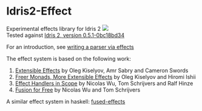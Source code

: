 # Idris2-Effect
Experimental effects library for Idris 2
[![](https://github.com/Russoul/Idris2-Effect/workflows/Ubuntu/badge.svg)](https://github.com/Russoul/Idris2-Effect/actions?query=workflow%3A"Ubuntu")
<BR>Tested against [Idris 2, version 0.5.1-0bc18bd34](https://github.com/idris-lang/Idris2/tree/0bc18bd34a53824cafa5a72d7790ca380648636a)

For an introduction, see [writing a parser via effects](/docs/example-parser.md)

The effect system is based on the following work:
 1. [Extensible Effects](http://okmij.org/ftp/Haskell/extensible/exteff.pdf) by Oleg Kiselyov, Amr Sabry and Cameron Swords
 2. [Freer Monads, More Extensible Effects](http://okmij.org/ftp/Haskell/extensible/more.pdf) by Oleg Kiselyov and Hiromi Ishii
 3. [Effect Handlers in Scope](http://www.cs.ox.ac.uk/people/nicolas.wu/papers/Scope.pdf) by Nicolas Wu, Tom Schrijvers and Ralf Hinze
 4. [Fusion for Free](https://people.cs.kuleuven.be/~tom.schrijvers/Research/papers/mpc2015.pdf) by Nicolas Wu and Tom Schrijvers

A similar effect system in haskell: [fused-effects](https://github.com/fused-effects/fused-effects)
